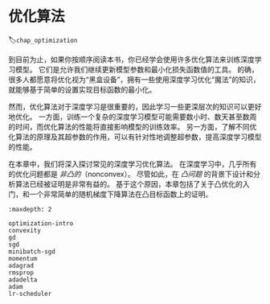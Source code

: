 # 优化算法
:label:`chap_optimization`

到目前为止，如果你按顺序阅读本书，你已经学会使用许多优化算法来训练深度学习模型。
它们是允许我们继续更新模型参数和最小化损失函数值的工具。
的确，很多人都愿意将优化视为“黑盒设备”，拥有一些使用深度学习优化“魔法”的知识，
就能够基于简单的设置实现目标函数的最小化。

然而，优化算法对于深度学习是很重要的，因此学习一些更深层次的知识可以更好地优化。
一方面，训练一个复杂的深度学习模型可能需要数小时、数天甚至数周的时间，而优化算法的性能将直接影响模型的训练效率。
另一方面，了解不同优化算法的原理及其超参数的作用，可以有针对性地调整超参数，提高深度学习模型的性能。

在本章中，我们将深入探讨常见的深度学习优化算法。
在深度学习中，几乎所有的优化问题都是 *非凸的*（nonconvex）。
尽管如此，在 *凸问题* 的背景下设计和分析算法已经被证明是非常有益的。
基于这个原因，本章包括了关于凸优化的入门，和一个非常简单的随机梯度下降算法在凸目标函数上的证明。

```toc
:maxdepth: 2

optimization-intro
convexity
gd
sgd
minibatch-sgd
momentum
adagrad
rmsprop
adadelta
adam
lr-scheduler
```

